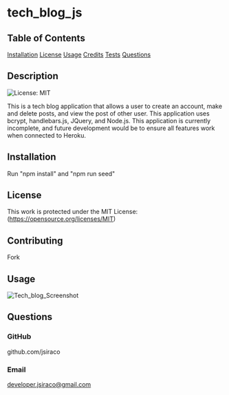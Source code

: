 # tech_blog_js

## Table of Contents
[Installation](#installation)
[License](#license)
[Usage](#usage)
[Credits](#credits)
[Tests](#tests)
[Questions](#questions)

## Description
![License: MIT](https://img.shields.io/badge/License-MIT-yellow.svg) 

This is a tech blog application that allows a user to create an account, make and delete posts, and view the post of other user. This application uses bcrypt, handlebars.js, JQuery, and Node.js. This application is currently incomplete, and future development would be to ensure all features work when connected to Heroku.

## Installation
Run "npm install" and "npm run seed"


## License
This work is protected under the MIT License: (https://opensource.org/licenses/MIT)

## Contributing
Fork

## Usage
![Tech_blog_Screenshot](https://user-images.githubusercontent.com/83827081/140804952-d9be6459-8c99-49ff-84c9-a7427d10d27e.png)


## Questions
### GitHub
github.com/jsiraco

### Email
developer.jsiraco@gmail.com

